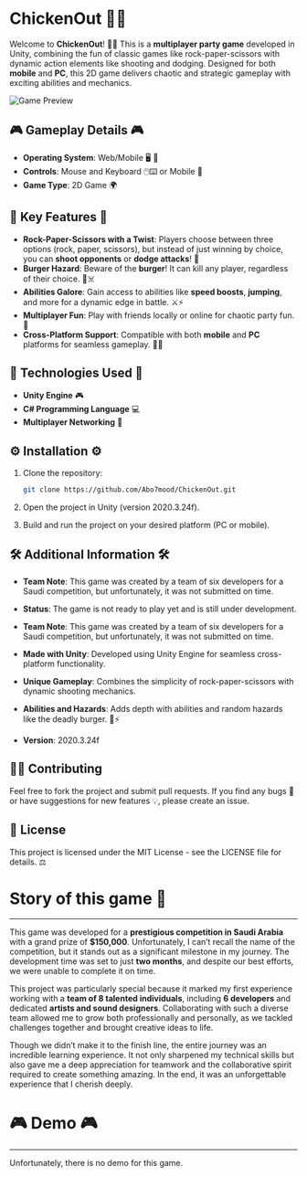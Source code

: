 # ChickenOut 🐔🔫

Welcome to **ChickenOut**! 🐔🔫 This is a **multiplayer party game** developed in Unity, combining the fun of classic games like rock-paper-scissors with dynamic action elements like shooting and dodging. Designed for both **mobile** and **PC**, this 2D game delivers chaotic and strategic gameplay with exciting abilities and mechanics.

![Game Preview](https://i.postimg.cc/7h9SjfSV/2024-12-11-112709.png)

## 🎮 Gameplay Details 🎮

- **Operating System**: Web/Mobile 🖥️ 📱
- **Controls**: Mouse and Keyboard 🖱️⌨️ or Mobile 📱
- **Game Type**: 2D Game 🌍

## 🌟 Key Features 🌟

- **Rock-Paper-Scissors with a Twist**: Players choose between three options (rock, paper, scissors), but instead of just winning by choice, you can **shoot opponents** or **dodge attacks**! 🔫
- **Burger Hazard**: Beware of the **burger**! It can kill any player, regardless of their choice. 🍔☠️
- **Abilities Galore**: Gain access to abilities like **speed boosts**, **jumping**, and more for a dynamic edge in battle. ⚔️⚡
- **Multiplayer Fun**: Play with friends locally or online for chaotic party fun. 🔗
- **Cross-Platform Support**: Compatible with both **mobile** and **PC** platforms for seamless gameplay. 📱‍🖥️

## 🔧 Technologies Used 🔧

- **Unity Engine** 🎮
- **C# Programming Language** 💻
- **Multiplayer Networking** 🔗

## ⚙️ Installation ⚙️

1. Clone the repository:

   ```bash
   git clone https://github.com/Abo7mood/ChickenOut.git
   ```
2. Open the project in Unity (version 2020.3.24f).
3. Build and run the project on your desired platform (PC or mobile).

## 🛠️ Additional Information 🛠️

- **Team Note**: This game was created by a team of six developers for a Saudi competition, but unfortunately, it was not submitted on time.
- **Status**: The game is not ready to play yet and is still under development.

- **Team Note**: This game was created by a team of six developers for a Saudi competition, but unfortunately, it was not submitted on time.

- **Made with Unity**: Developed using Unity Engine for seamless cross-platform functionality.
- **Unique Gameplay**: Combines the simplicity of rock-paper-scissors with dynamic shooting mechanics.
- **Abilities and Hazards**: Adds depth with abilities and random hazards like the deadly burger. 🍔⚡
- **Version**: 2020.3.24f

## 🧑‍🤝 Contributing

Feel free to fork the project and submit pull requests. If you find any bugs 🐞 or have suggestions for new features 💡, please create an issue.

## 📜 License

This project is licensed under the MIT License - see the LICENSE file for details. ⚖️

# Story of this game 📖
--------------------------


This game was developed for a **prestigious competition in Saudi Arabia** with a grand prize of **$150,000**. Unfortunately, I can’t recall the name of the competition, but it stands out as a significant milestone in my journey. The development time was set to just **two months**, and despite our best efforts, we were unable to complete it on time.

This project was particularly special because it marked my first experience working with a **team of 8 talented individuals**, including **6 developers** and dedicated **artists and sound designers**. Collaborating with such a diverse team allowed me to grow both professionally and personally, as we tackled challenges together and brought creative ideas to life.

Though we didn’t make it to the finish line, the entire journey was an incredible learning experience. It not only sharpened my technical skills but also gave me a deep appreciation for teamwork and the collaborative spirit required to create something amazing. In the end, it was an unforgettable experience that I cherish deeply.

# 🎮 Demo 🎮
--------------------------

Unfortunately, there is no demo for this game.

